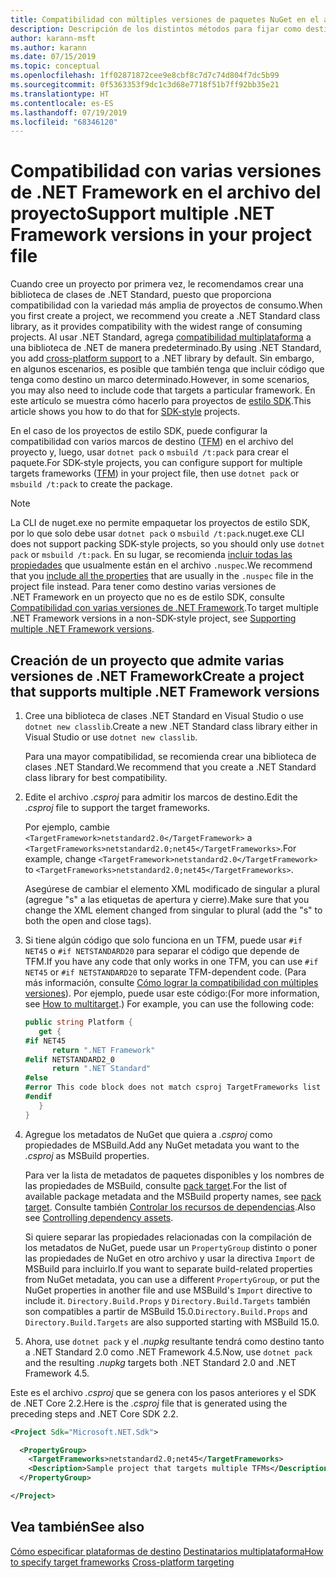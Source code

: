 ```yaml
---
title: Compatibilidad con múltiples versiones de paquetes NuGet en el archivo del proyecto
description: Descripción de los distintos métodos para fijar como destino varias versiones de .NET Framework desde un único paquete de NuGet.
author: karann-msft
ms.author: karann
ms.date: 07/15/2019
ms.topic: conceptual
ms.openlocfilehash: 1ff02871872cee9e8cbf8c7d7c74d804f7dc5b99
ms.sourcegitcommit: 0f5363353f9dc1c3d68e7718f51b7ff92bb35e21
ms.translationtype: HT
ms.contentlocale: es-ES
ms.lasthandoff: 07/19/2019
ms.locfileid: "68346120"
---
```

# <a name="support-multiple-net-framework-versions-in-your-project-file"></a><span data-ttu-id="bfe3c-103">Compatibilidad con varias versiones de .NET Framework en el archivo del proyecto</span><span class="sxs-lookup"><span data-stu-id="bfe3c-103">Support multiple .NET Framework versions in your project file</span></span>

<span data-ttu-id="bfe3c-104">Cuando cree un proyecto por primera vez, le recomendamos crear una biblioteca de clases de .NET Standard, puesto que proporciona compatibilidad con la variedad más amplia de proyectos de consumo.</span><span class="sxs-lookup"><span data-stu-id="bfe3c-104">When you first create a project, we recommend you create a .NET Standard class library, as it provides compatibility with the widest range of consuming projects.</span></span> <span data-ttu-id="bfe3c-105">Al usar .NET Standard, agrega [compatibilidad multiplataforma](/dotnet/standard/library-guidance/cross-platform-targeting) a una biblioteca de .NET de manera predeterminado.</span><span class="sxs-lookup"><span data-stu-id="bfe3c-105">By using .NET Standard, you add [cross-platform support](/dotnet/standard/library-guidance/cross-platform-targeting) to a .NET library by default.</span></span> <span data-ttu-id="bfe3c-106">Sin embargo, en algunos escenarios, es posible que también tenga que incluir código que tenga como destino un marco determinado.</span><span class="sxs-lookup"><span data-stu-id="bfe3c-106">However, in some scenarios, you may also need to include code that targets a particular framework.</span></span> <span data-ttu-id="bfe3c-107">En este artículo se muestra cómo hacerlo para proyectos de [estilo SDK](../resources/check-project-format.md).</span><span class="sxs-lookup"><span data-stu-id="bfe3c-107">This article shows you how to do that for [SDK-style](../resources/check-project-format.md) projects.</span></span>

<span data-ttu-id="bfe3c-108">En el caso de los proyectos de estilo SDK, puede configurar la compatibilidad con varios marcos de destino ([TFM](/dotnet/standard/frameworks)) en el archivo del proyecto y, luego, usar `dotnet pack` o `msbuild /t:pack` para crear el paquete.</span><span class="sxs-lookup"><span data-stu-id="bfe3c-108">For SDK-style projects, you can configure support for multiple targets frameworks ([TFM](/dotnet/standard/frameworks)) in your project file, then use `dotnet pack` or `msbuild /t:pack` to create the package.</span></span>

> [!NOTE]
> <span data-ttu-id="bfe3c-109">La CLI de nuget.exe no permite empaquetar los proyectos de estilo SDK, por lo que solo debe usar `dotnet pack` o `msbuild /t:pack`.</span><span class="sxs-lookup"><span data-stu-id="bfe3c-109">nuget.exe CLI does not support packing SDK-style projects, so you should only use `dotnet pack` or `msbuild /t:pack`.</span></span> <span data-ttu-id="bfe3c-110">En su lugar, se recomienda [incluir todas las propiedades](../reference/msbuild-targets.md#pack-target) que usualmente están en el archivo `.nuspec`.</span><span class="sxs-lookup"><span data-stu-id="bfe3c-110">We recommend that you [include all the properties](../reference/msbuild-targets.md#pack-target) that are usually in the `.nuspec` file in the project file instead.</span></span> <span data-ttu-id="bfe3c-111">Para tener como destino varias versiones de .NET Framework en un proyecto que no es de estilo SDK, consulte [Compatibilidad con varias versiones de .NET Framework](supporting-multiple-target-frameworks.md).</span><span class="sxs-lookup"><span data-stu-id="bfe3c-111">To target multiple .NET Framework versions in a non-SDK-style project, see [Supporting multiple .NET Framework versions](supporting-multiple-target-frameworks.md).</span></span>

## <a name="create-a-project-that-supports-multiple-net-framework-versions"></a><span data-ttu-id="bfe3c-112">Creación de un proyecto que admite varias versiones de .NET Framework</span><span class="sxs-lookup"><span data-stu-id="bfe3c-112">Create a project that supports multiple .NET Framework versions</span></span>

1. <span data-ttu-id="bfe3c-113">Cree una biblioteca de clases .NET Standard en Visual Studio o use `dotnet new classlib`.</span><span class="sxs-lookup"><span data-stu-id="bfe3c-113">Create a new .NET Standard class library either in Visual Studio or use `dotnet new classlib`.</span></span>

   <span data-ttu-id="bfe3c-114">Para una mayor compatibilidad, se recomienda crear una biblioteca de clases .NET Standard.</span><span class="sxs-lookup"><span data-stu-id="bfe3c-114">We recommend that you create a .NET Standard class library for best compatibility.</span></span>

2. <span data-ttu-id="bfe3c-115">Edite el archivo *.csproj* para admitir los marcos de destino.</span><span class="sxs-lookup"><span data-stu-id="bfe3c-115">Edit the *.csproj* file to support the target frameworks.</span></span>

   <span data-ttu-id="bfe3c-116">Por ejemplo, cambie `<TargetFramework>netstandard2.0</TargetFramework>` a `<TargetFrameworks>netstandard2.0;net45</TargetFrameworks>`.</span><span class="sxs-lookup"><span data-stu-id="bfe3c-116">For example, change `<TargetFramework>netstandard2.0</TargetFramework>` to `<TargetFrameworks>netstandard2.0;net45</TargetFrameworks>`.</span></span>

   <span data-ttu-id="bfe3c-117">Asegúrese de cambiar el elemento XML modificado de singular a plural (agregue "s" a las etiquetas de apertura y cierre).</span><span class="sxs-lookup"><span data-stu-id="bfe3c-117">Make sure that you change the XML element changed from singular to plural (add the "s" to both the open and close tags).</span></span>

3. <span data-ttu-id="bfe3c-118">Si tiene algún código que solo funciona en un TFM, puede usar `#if NET45` o `#if NETSTANDARD20` para separar el código que depende de TFM.</span><span class="sxs-lookup"><span data-stu-id="bfe3c-118">If you have any code that only works in one TFM, you can use `#if NET45` or `#if NETSTANDARD20` to separate TFM-dependent code.</span></span> <span data-ttu-id="bfe3c-119">(Para más información, consulte [Cómo lograr la compatibilidad con múltiples versiones](/dotnet/core/tutorials/libraries#how-to-multitarget)). Por ejemplo, puede usar este código:</span><span class="sxs-lookup"><span data-stu-id="bfe3c-119">(For more information, see [How to multitarget](/dotnet/core/tutorials/libraries#how-to-multitarget).) For example, you can use the following code:</span></span>

   ```csharp
   public string Platform {
      get {
   #if NET45
         return ".NET Framework"
   #elif NETSTANDARD2_0
         return ".NET Standard"
   #else
   #error This code block does not match csproj TargetFrameworks list
   #endif
      }
   }
   ```

4. <span data-ttu-id="bfe3c-120">Agregue los metadatos de NuGet que quiera a *.csproj* como propiedades de MSBuild.</span><span class="sxs-lookup"><span data-stu-id="bfe3c-120">Add any NuGet metadata you want to the *.csproj* as MSBuild properties.</span></span>

   <span data-ttu-id="bfe3c-121">Para ver la lista de metadatos de paquetes disponibles y los nombres de las propiedades de MSBuild, consulte [pack target](../reference/msbuild-targets.md#pack-target).</span><span class="sxs-lookup"><span data-stu-id="bfe3c-121">For the list of available package metadata and the MSBuild property names, see [pack target](../reference/msbuild-targets.md#pack-target).</span></span> <span data-ttu-id="bfe3c-122">Consulte también [Controlar los recursos de dependencias](../consume-packages/package-references-in-project-files.md#controlling-dependency-assets).</span><span class="sxs-lookup"><span data-stu-id="bfe3c-122">Also see [Controlling dependency assets](../consume-packages/package-references-in-project-files.md#controlling-dependency-assets).</span></span>

   <span data-ttu-id="bfe3c-123">Si quiere separar las propiedades relacionadas con la compilación de los metadatos de NuGet, puede usar un `PropertyGroup` distinto o poner las propiedades de NuGet en otro archivo y usar la directiva `Import` de MSBuild para incluirlo.</span><span class="sxs-lookup"><span data-stu-id="bfe3c-123">If you want to separate build-related properties from NuGet metadata, you can use a different `PropertyGroup`, or put the NuGet properties in another file and use MSBuild's `Import` directive to include it.</span></span> <span data-ttu-id="bfe3c-124">`Directory.Build.Props` y `Directory.Build.Targets` también son compatibles a partir de MSBuild 15.0.</span><span class="sxs-lookup"><span data-stu-id="bfe3c-124">`Directory.Build.Props` and `Directory.Build.Targets` are also supported starting with MSBuild 15.0.</span></span>

5. <span data-ttu-id="bfe3c-125">Ahora, use `dotnet pack` y el *.nupkg* resultante tendrá como destino tanto a .NET Standard 2.0 como .NET Framework 4.5.</span><span class="sxs-lookup"><span data-stu-id="bfe3c-125">Now, use `dotnet pack` and the resulting *.nupkg* targets both .NET Standard 2.0 and .NET Framework 4.5.</span></span>

<span data-ttu-id="bfe3c-126">Este es el archivo *.csproj* que se genera con los pasos anteriores y el SDK de .NET Core 2.2.</span><span class="sxs-lookup"><span data-stu-id="bfe3c-126">Here is the *.csproj* file that is generated using the preceding steps and .NET Core SDK 2.2.</span></span>

```xml
<Project Sdk="Microsoft.NET.Sdk">

  <PropertyGroup>
    <TargetFrameworks>netstandard2.0;net45</TargetFrameworks>
    <Description>Sample project that targets multiple TFMs</Description>
  </PropertyGroup>

</Project>
```

## <a name="see-also"></a><span data-ttu-id="bfe3c-127">Vea también</span><span class="sxs-lookup"><span data-stu-id="bfe3c-127">See also</span></span>

<span data-ttu-id="bfe3c-128">[Cómo especificar plataformas de destino](/dotnet/standard/frameworks#how-to-specify-target-frameworks)
[Destinatarios multiplataforma](/dotnet/standard/library-guidance/cross-platform-targeting)</span><span class="sxs-lookup"><span data-stu-id="bfe3c-128">[How to specify target frameworks](/dotnet/standard/frameworks#how-to-specify-target-frameworks)
[Cross-platform targeting](/dotnet/standard/library-guidance/cross-platform-targeting)</span></span>
